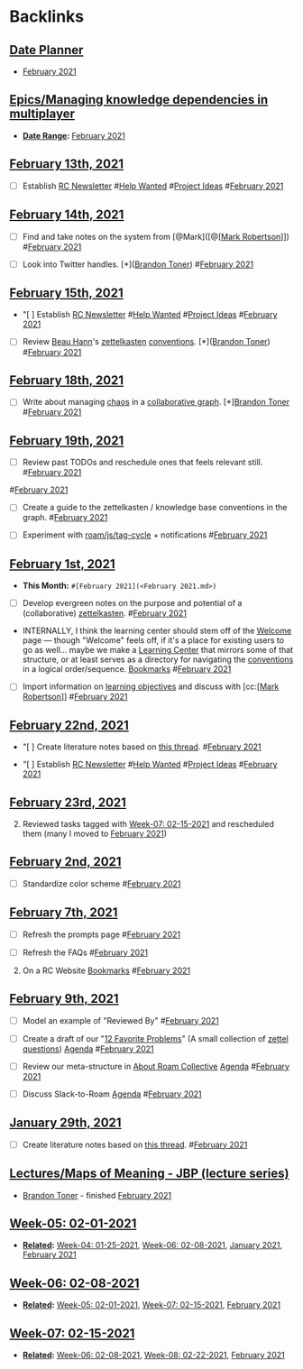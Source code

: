 
# Backlinks
## [Date Planner](<Date Planner.md>)
- [February 2021](<February 2021.md>)

## [Epics/Managing knowledge dependencies in multiplayer](<Epics/Managing knowledge dependencies in multiplayer.md>)
- **[Date Range](<Date Range.md>):** [February 2021](<February 2021.md>)

## [February 13th, 2021](<February 13th, 2021.md>)
- [ ] Establish [RC Newsletter](<RC Newsletter.md>)  #[Help Wanted](<Help Wanted.md>) #[Project Ideas](<Project Ideas.md>) #[February 2021](<February 2021.md>)

## [February 14th, 2021](<February 14th, 2021.md>)
- [ ] Find and take notes on the system from [@Mark]([@[[Mark Robertson](<@[[Mark Robertson.md>)]]) #[February 2021](<February 2021.md>)

- [ ] Look into Twitter handles. [*]([Brandon Toner](<Brandon Toner.md>))  #[February 2021](<February 2021.md>)

## [February 15th, 2021](<February 15th, 2021.md>)
- "[ ] Establish [RC Newsletter](<RC Newsletter.md>)  #[Help Wanted](<Help Wanted.md>) #[Project Ideas](<Project Ideas.md>) #[February 2021](<February 2021.md>)

- [ ] Review [Beau Hann](<Beau Hann.md>)'s [zettelkasten](<zettelkasten.md>) [conventions](<conventions.md>). [*]([Brandon Toner](<Brandon Toner.md>))  #[February 2021](<February 2021.md>)

## [February 18th, 2021](<February 18th, 2021.md>)
- [ ] Write about managing [chaos](<chaos.md>) in a [collaborative graph](<collaborative graph.md>). [*][Brandon Toner](<Brandon Toner.md>) #[February 2021](<February 2021.md>)

## [February 19th, 2021](<February 19th, 2021.md>)
- [ ] Review past TODOs and reschedule ones that feels relevant still.  #[February 2021](<February 2021.md>)

#[February 2021](<February 2021.md>)

- [ ] Create a guide to the zettelkasten / knowledge base conventions in the graph. #[February 2021](<February 2021.md>)

- [ ] Experiment with [roam/js/tag-cycle](<roam/js/tag-cycle.md>) + notifications #[February 2021](<February 2021.md>)

## [February 1st, 2021](<February 1st, 2021.md>)
- **This Month:** `#[February 2021](<February 2021.md>)`

- [ ] Develop evergreen notes on the purpose and potential of a (collaborative) [zettelkasten](<zettelkasten.md>). #[February 2021](<February 2021.md>)

- INTERNALLY, I think the learning center should stem off of the [Welcome](<Welcome.md>) page — though "Welcome" feels off, if it's a place for existing users to go as well... maybe we make a [Learning Center](<Learning Center.md>) that mirrors some of that structure, or at least serves as a directory for navigating the [conventions](<conventions.md>) in a logical order/sequence. [Bookmarks](<Bookmarks.md>) #[February 2021](<February 2021.md>)

- [ ] Import information on [learning objectives](<learning objectives.md>) and discuss with [cc:[[Mark Robertson](<cc:[[Mark Robertson.md>)]] #[February 2021](<February 2021.md>)

## [February 22nd, 2021](<February 22nd, 2021.md>)
- "[ ] Create literature notes based on [this thread](((0PZ_hR4QF))). #[February 2021](<February 2021.md>)

- "[ ] Establish [RC Newsletter](<RC Newsletter.md>)  #[Help Wanted](<Help Wanted.md>) #[Project Ideas](<Project Ideas.md>) #[February 2021](<February 2021.md>)

## [February 23rd, 2021](<February 23rd, 2021.md>)
2. Reviewed tasks tagged with [Week-07: 02-15-2021](<Week-07: 02-15-2021.md>) and rescheduled them (many I moved to [February 2021](<February 2021.md>))

## [February 2nd, 2021](<February 2nd, 2021.md>)
- [ ] Standardize color scheme #[February 2021](<February 2021.md>)

## [February 7th, 2021](<February 7th, 2021.md>)
- [ ] Refresh the prompts page #[February 2021](<February 2021.md>)

- [ ] Refresh the FAQs #[February 2021](<February 2021.md>)

2. On a RC Website [Bookmarks](<Bookmarks.md>) #[February 2021](<February 2021.md>)

## [February 9th, 2021](<February 9th, 2021.md>)
- [ ] Model an example of "Reviewed By" #[February 2021](<February 2021.md>)

- [ ] Create a draft of our "[12 Favorite Problems](<12 Favorite Problems.md>)" (A small collection of [zettel questions](<zettel questions.md>)) [Agenda](<Agenda.md>) #[February 2021](<February 2021.md>)

- [ ] Review our meta-structure in [About Roam Collective](<About Roam Collective.md>)  [Agenda](<Agenda.md>) #[February 2021](<February 2021.md>)

- [ ] Discuss Slack-to-Roam [Agenda](<Agenda.md>)  #[February 2021](<February 2021.md>)

## [January 29th, 2021](<January 29th, 2021.md>)
- [ ] Create literature notes based on [this thread](((0PZ_hR4QF))). #[February 2021](<February 2021.md>)

## [Lectures/Maps of Meaning - JBP (lecture series)](<Lectures/Maps of Meaning - JBP (lecture series).md>)
- [Brandon Toner](<Brandon Toner.md>) - finished [February 2021](<February 2021.md>)

## [Week-05: 02-01-2021](<Week-05: 02-01-2021.md>)
- **[Related](<Related.md>):** [Week-04: 01-25-2021](<Week-04: 01-25-2021.md>), [Week-06: 02-08-2021](<Week-06: 02-08-2021.md>), [January 2021](<January 2021.md>), [February 2021](<February 2021.md>)

## [Week-06: 02-08-2021](<Week-06: 02-08-2021.md>)
- **[Related](<Related.md>):** [Week-05: 02-01-2021](<Week-05: 02-01-2021.md>), [Week-07: 02-15-2021](<Week-07: 02-15-2021.md>), [February 2021](<February 2021.md>)

## [Week-07: 02-15-2021](<Week-07: 02-15-2021.md>)
- **[Related](<Related.md>):** [Week-06: 02-08-2021](<Week-06: 02-08-2021.md>), [Week-08: 02-22-2021](<Week-08: 02-22-2021.md>), [February 2021](<February 2021.md>)


